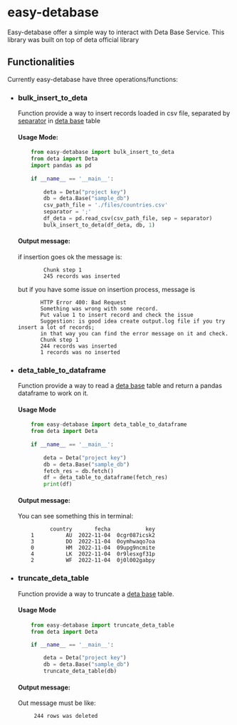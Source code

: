 # easy-detabase

Easy-detabase offer a simple way to interact with Deta Base Service.
This library was built on top of deta official library

## Functionalities

Currently easy-detabase have three operations/functions:

* ### bulk_insert_to_deta

    Function provide a way to insert records loaded in csv file, separated by [separator](https://pandas.pydata.org/docs/reference/api/pandas.read_csv.html) in [deta base](https://www.deta.sh/) table

    #### Usage Mode:

    ```python
        from easy-detabase import bulk_insert_to_deta
        from deta import Deta
        import pandas as pd 
        
        if __name__ == '__main__':
        
            deta = Deta("project key")
            db = deta.Base("sample_db")
            csv_path_file = './files/countries.csv'
            separator = ';'
            df_deta = pd.read_csv(csv_path_file, sep = separator)
            bulk_insert_to_deta(df_deta, db, 1)
    ```
    #### Output message:

    if insertion goes ok the message is:
    
    ```shell
            Chunk step 1
            245 records was inserted
    ```
    but if you have some issue on insertion process, message is 

     ```shell
            HTTP Error 400: Bad Request
            Something was wrong with some record.
            Put value 1 to insert record and check the issue
            Suggestion: is good idea create output.log file if you try insert a lot of records;
            in that way you can find the error message on it and check.
            Chunk step 1
            244 records was inserted
            1 records was no inserted
    ```

* ### deta_table_to_dataframe
 
    Function provide a way to read a [deta base](https://www.deta.sh/) table and return a pandas dataframe to work on it.

    #### Usage Mode

    ```python
        from easy-detabase import deta_table_to_dataframe
        from deta import Deta
        
        if __name__ == '__main__':
        
            deta = Deta("project key")
            db = deta.Base("sample_db")
            fetch_res = db.fetch()
            df = deta_table_to_dataframe(fetch_res)
            print(df)
    ```
    #### Output message:

    You can see something this in terminal:

    ```shell
              country       fecha           key
        1          AU  2022-11-04  0cgr087icsk2
        3          DO  2022-11-04  0oymhwaqo7oa
        0          HM  2022-11-04  09upg9ncmite
        4          LK  2022-11-04  0r9lesxgf31p
        2          WF  2022-11-04  0j0l002gabpy
    ```

* ### truncate_deta_table

    Function provide a way to truncate a [deta base](https://www.deta.sh/) table.

    #### Usage Mode
    ```python
        from easy-detabase import truncate_deta_table
        from deta import Deta

        if __name__ == '__main__':
        
            deta = Deta("project key")
            db = deta.Base("sample_db")
            truncate_deta_table(db)
    ```
    #### Output message:

    Out message must be like:

   ```shell
        244 rows was deleted
    ```